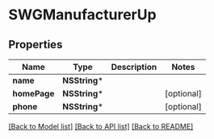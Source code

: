 # SWGManufacturerUp

## Properties
Name | Type | Description | Notes
------------ | ------------- | ------------- | -------------
**name** | **NSString*** |  | 
**homePage** | **NSString*** |  | [optional] 
**phone** | **NSString*** |  | [optional] 

[[Back to Model list]](../README.md#documentation-for-models) [[Back to API list]](../README.md#documentation-for-api-endpoints) [[Back to README]](../README.md)


